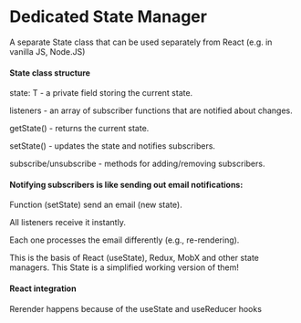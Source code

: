# Dedicated State Manager  

A separate State class that can be used separately from React (e.g. in vanilla JS, Node.JS)  


#### State<T> class structure  

state: T - a private field storing the current state.  

listeners - an array of subscriber functions that are notified about changes.  

getState() - returns the current state.  

setState() - updates the state and notifies subscribers.  

subscribe/unsubscribe - methods for adding/removing subscribers.  


#### Notifying subscribers is like sending out email notifications:

Function (setState) send an email (new state).  

All listeners receive it instantly.  

Each one processes the email differently (e.g., re-rendering).  

This is the basis of React (useState), Redux, MobX and other state managers. This State is a simplified working version of them!  


#### React integration  

Rerender happens because of the useState and useReducer hooks





